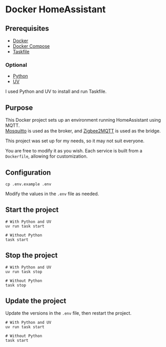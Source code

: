 # Docker HomeAssistant

## Prerequisites
- [Docker](https://docs.docker.com/engine/install/)
- [Docker Compose](https://docs.docker.com/compose/)
- [Taskfile](https://taskfile.dev/)

### Optional
- [Python](https://www.python.org/)
- [UV](https://github.com/astral-sh/uv)

I used Python and UV to install and run Taskfile.

## Purpose

This Docker project sets up an environment running HomeAssistant using MQTT.  
[Mosquitto](https://mosquitto.org/) is used as the broker, and [Zigbee2MQTT](https://www.zigbee2mqtt.io/) is used as the bridge.

This project was set up for my needs, so it may not suit everyone.

You are free to modify it as you wish. Each service is built from a `Dockerfile`, allowing for customization.

## Configuration

```shell
cp .env.example .env
```

Modify the values in the `.env` file as needed.

## Start the project

```shell
# With Python and UV
uv run task start

# Without Python
task start
```

## Stop the project

```shell
# With Python and UV
uv run task stop

# Without Python
task stop
```

## Update the project

Update the versions in the `.env` file, then restart the project.

```shell
# With Python and UV
uv run task start

# Without Python
task start
```